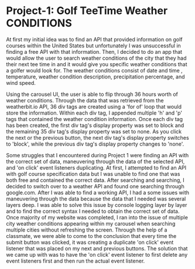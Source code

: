 
# Project-1: Golf TeeTime Weather CONDITIONS

At first my initial idea was to find an API that provided information on golf courses within the United States but unfortunately I was unsuccessful in finding a free API with that information. Then, I decided to do an app that would allow the user to search weather conditions of the city that they had their next tee time in and it would give you specific weather conditions that a golfer would look for. The weather conditions consist of date and time , temperature, weather condition description, precipitation percentage, and wind speed.  

Using the carousel UI, the user is able to flip through 36 hours worth of weather conditions. Through the data that was retrieved from the weatherbit.io API, 36 div tags are created using a 'for of' loop that would store the information. Within each div tag, I appended multiple 'h' and 'p' tags that contained the weather condition information. Once each div tag has been created, the first div tag's display property was set to block and the remaining 35 div tag's display property was set to none. As you click the next or the previous button, the next div tag's display property switches to 'block', while the previous div tag's display property changes to 'none'.

Some struggles that I encountered during Project 1 were finding an API with the correct set of data, maneuvering through the data of the selected API, and 'on click' event listeners duplicating.
At first, I attempted to find an API with golf course specification data but I was unable to find one that was both free and contained the correct data. After searching and searching, I decided to switch over to a weather API and found one searching through google.com.
After I was able to find a working API, I had a some issues with maneuvering through the data because the data that I needed was several layers deep. I was able to solve this issue by console logging layer by layer and to find the correct syntax I needed to obtain the correct set of data.
Once majority of my website was completed, I ran into the issue of multiple city weather conditions appearing within my carousel when searching multiple cities without refreshing the screen. Through the help of a classmate, we were able to come to the conclusion that every time the submit button was clicked, it was creating a duplicate 'on click' event listener that was placed on my next and previous buttons. The solution that we came up with was to have the 'on click' event listener to first delete any event listeners first and then run the actual event listener.
